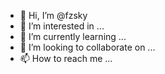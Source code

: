 - 👋 Hi, I’m @fzsky
- 👀 I’m interested in ...
- 🌱 I’m currently learning ...
- 💞️ I’m looking to collaborate on ...
- 📫 How to reach me ...

<!---
fzsky/fzsky is a ✨ special ✨ repository because its `README.md` (this file) appears on your GitHub profile.
You can click the Preview link to take a look at your changes.
--->
